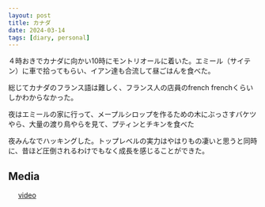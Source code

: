 ```yaml
---
layout: post
title: カナダ 
date: 2024-03-14
tags: [diary, personal]
---
```


４時おきでカナダに向かい10時にモントリオールに着いた。エミール（サイテン）に車で拾ってもらい、イアン達も合流して昼ごはんを食べた。

総じてカナダのフランス語は難しく、フランス人の店員のfrench frenchくらいしかわからなかった。

夜はエミールの家に行って、メープルシロップを作るための木にぶっさすバケツやら、大量の渡り鳥やらを見て、プティンとチキンを食べた

夜みんなでハッキングした。トップレベルの実力はやはりもの凄いと思うと同時に、昔ほど圧倒されるわけでもなく成長を感じることができた。
## Media

<div style="display: flex; flex-wrap: wrap; gap: 10px;"><img src="https://lh3.googleusercontent.com/lr/AAJ1LKdpdAwk728QCqVga9dMZo_JjLvBD3b-1eiZXraDNP_bIM2WH4Ifwl-cfwH_bDP00yIdLx11dp9kx3H-6hgxjkdadqL1xpnYm84ed9idHQO_XYyaaQ3QNmLbBIwzCpNT4TZIvbnVXKOe9UIgKjv4h4dgHHfaXsv1lrsS6ux2zjBvIek57AFH_HooOOqaImR7nUohCEyo8SX_g7hDCqO9Iy2pgSLZcCsVv3xfQmGqz7TVZzAb_KYL3cNEp4FMnrytRcm83IG4ehPciLDG1F7Jm5rSWdYGF6n46Z0VuUhds2pJMivhuhh4kQms-MYYwdK3BLndWjaz_Ke4YjDbtx2KnLjsSO5f3u08r4lQ8kKS1JO-jriUbIJ1Z_up0TvIlOYVMiVc0Ii8NeMLAceVpEKvzlKURQoWNR6X-t7L_hLUSQrP0565EocJE2pP50p7wk0_1UXxL6ZnVuhHdExIoy0dAq6hwtkoijHAfcLs9Lkw8asH5pWa06sfitn420oJc6MMocOEDBukPU0z7piTA-F6SWOyPWVuxdFqc58KzNrmnjf-FEYNqr5N1aXCwt6-FONTv5cxVcYl7XdEMYGhvaARzJOhtwgMmUwVEi74ionuh7axTdbXCXZpg5EEby4gzQTKmiP9HbHCL3QIkDndRdnowYCf42QUx6E3liF1dG-LNvDGyW2IkhtQjzZpuMcNVzyDa8k55D000mzU3aBrCfcGfkV9gA4ql257hTopxmMsHQxZ6MVq2GadHToELAZsoOYJF1E6Jh2YlSKucey_IPSEOOXwsTBcmBQYekMF27bMjMJTSaXKst8W9m823KRR0s5ehxN-kZ2kztTEGQAP5RxRqIqDAH1yZWgcsAJ-JHZ1QywScdLZZlx4J6qpqrXl2peAaneNGnk7AyJES4Mh8WHoj5uVmqXVLJNhqLUncil3yngnMUKaR5Kc032X1iHio3wAO2Bu67g" alt="" style="max-width: 100%; height: auto;"> <img src="https://lh3.googleusercontent.com/lr/AAJ1LKdAUBmnNS9wOcZ871JYvUnKhU40L8nr6ns4Xo9M3cGph6TQPsp9-K45oisYAFEbRjGaw2C-HobeL7DWkO146QC04qyEMSXm2wrluuqt1_Ymq46tajInYNYrU5Wdek1oMxhy1xTbrwrWmjnuWlvRtaLALAV4wPMMTzk3-rDBByDCPJEeeXXdN5nER-Ijfdv0iuf8jJ9OBXEsxTa_cWS5REsYb0Nf8EqBLc9dcGo7VLaidykSbLj18RXG41_lJr8lTLcZ9j2I-lMr21FUgmiKHXJF_MYMgmq-nG0bfgjPgFB0MBBoxYwQ4qF87NPm3r6KBL2qDSKhr954hh03AVl9KEAhHgpJYBCi3XIA0XGvcQki0VAb061Pm665I8jusmamn2IMqlVVLafhZRfREyDZWSuQgD04JgEf14pWmMqHdcMYaA3Dq-S8NtH3WZNPv4Ar4L-HR3omFD6XV4pPwUw5K784K-4lYnoncSeeB01AvB6rHcewyUQkbPHi15QTIHxpQyQJkGy04uFrJzW5OtQNJxb5G2i8iBTjDXS6qkw7xw3ZclOXTrZoP4cUmWmYZ06FgTuINQ-vhSlGGbwanH6rh1Km0eWEANohQMp0D29mcz2Xr-D1zt4_UDVOum3D5XvULNl6uHyRL7Nh1p77W5olNYHiPknriDnNO38K-w4GJjiL6L0QZo9Sk6bNZojicxO0VtaXU7tG3cud1e60NJF4Fc6Q-Jcp73gdglEAdvN0xIlKvavpzusGhOv-Vx3knGciR3gjapW_AW2_MtC1RvJ5dBlbd8jbcLez494d_15K_PSMjHwCEziK7hvpEt7Rpx0pX5jbvoZt-n741Axo3LDAfzaEDPe-1nUDOTkRG4xV24Q8D5h-cosvZxN6FBXaJyQ0pKUoMOz4woHDbtF1nIvWUO6E3XmEIkOsR4KpQxkZlSDA2zyp9Qwwy9P8QUgga3NYF4HQwxw" alt="" style="max-width: 100%; height: auto;"> <a href="https://photos.google.com/lr/album/ADVFWbeu50_RulrcDCXNkLO7stKdAmGPiTSKxC2SEjvKGApt6yaiPn8XlJzaDA_ITvCp1dr_Hyyw/photo/ADVFWbeTH63IPOMaFZ9UvJEqGvABtRsSaOUqXxoGQjAQiTXiWstCJZM5twcNQq1MDKaXzQaCFedTkUjpkIEZb4Oxk8ok-7yOvw">video</a></div>
